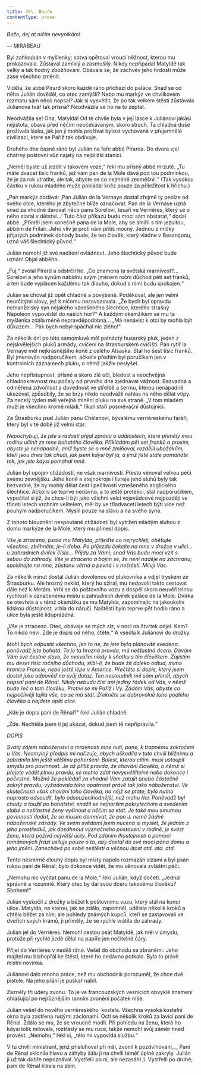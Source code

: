 ```yaml
---
title: 35\. Bouře
contentType: prose
---
```


_Bože, dej ať ničím nevynikám!_

— MIRABEAU

Byl zahloubán v myšlenky; sotva opětoval vroucí něžnost, kterou mu prokazovala. Zůstával zamlklý a zasmušilý. Nikdy nepřipadal Matyldě tak velký a tak hodný zbožňování. Obávala se, že záchvěv jeho hrdosti může zase všechno změnit.

Viděla, že abbé Pirard skoro každé ráno přichází do paláce. Snad se od něho Julián dověděl, co otec zamýšlí? Nebo mu markýz ve chvilkovém rozmaru sám něco napsal? Jak si vysvětlit, že po tak velkém štěstí zůstávala Juliánova tvář tak přísná? Neodvážila se ho na to zeptat.

Neodvážila se! Ona, Matylda! Od té chvíle byla v její lásce k Juliánovi jakási nejistota, obava před něčím neočekávaným, skoro strach. Ta chladná duše prožívala lásku, jak jen ji mohla prožívat bytost vychovaná v přejemnělé civilizaci, které se Paříž tak obdivuje.

Druhého dne časně ráno byl Julián na faře abbé Pirarda. Do dvora vjel chatrný poštovní vůz najatý na nejbližší stanici.

„Neměl byste už jezdit v takovém voze,“ řekl mu přísný abbé mrzutě. „Tu máte dvacet tisíc franků, jež vám pan de la Mole dává pod tou podmínkou, že je za rok utratíte, ale tak, abyste se co nejméně zesměšnil.“ (Tak vysokou částku v rukou mladého muže pokládal kněz pouze za příležitost k hříchu.)

„Pan markýz dodává: ‚Pan Julián de la Vernaye dostal zřejmě ty peníze od svého otce, kterého je zbytečné blíže označovat. Pan de la Vernaye uzná snad za vhodné darovat něco panu Sorelovi, tesaři ve Verrières, který se o něho staral v dětství…‘ Tuto část příkazu budu moci sám obstarat,“ dodal abbé. „Přiměl jsem konečně pana de la Mole, aby se smířil s tím jezuitou, abbém de Frilair. Jeho vliv je proti nám příliš mocný. Jednou z mlčky přijatých podmínek dohody bude, že ten člověk, který vládne v Besançonu, uzná váš šlechtický původ.“

Julián nemohl již své nadšení ovládnout. Jeho šlechtický původ bude uznán! Objal abbého.

„Fuj,“ zvolal Pirard a odstrčil ho. „Co znamená ta světská marnivost?… Sorelovi a jeho synům nabídnu svým jménem roční důchod pěti set franků, a ten bude vyplácen každému tak dlouho, dokud s nimi budu spokojen.“

Julián se choval již opět chladně a povýšeně. Poděkoval, ale jen velmi neurčitými slovy, jež k ničemu nezavazovala. „Že bych byl opravdu nemanželský syn nějakého vznešeného šlechtice, kterého strašný Napoleon vypověděl do našich hor?“ A každým okamžikem se mu ta myšlenka zdála méně nepravděpodobná… „Má nenávist k otci by mohla být důkazem… Pak bych nebyl spáchal nic zlého!“

Za několik dní po této samomluvě měl patnáctý husarský pluk, jeden z nejskvělejších pluků armády, cvičení na štrasburském cvičišti. Pan rytíř la Vernaye měl nejkrásnějšího koně z celého Alsaska. Stál ho šest tisíc franků. Byl jmenován nadporučíkem, ačkoliv předtím byl poručíkem jen v kontrolních záznamech pluku, o němž jakživ neslyšel.

Jeho nepřístupnost, přísné a skoro zlé oči, bledost a neochvějná chladnokrevnost mu počaly od prvního dne zjednávat vážnost. Bezvadná a odměřená zdvořilost a dovednost ve střelbě a šermu, kterou nenápadně ukazoval, způsobily, že se brzy nikdo neodvážil nahlas na něho dělat vtipy. Za necelý týden měl veřejné mínění pluku na své straně. „V tom mladém muži je všechno kromě mládí,“ říkali staří posměvační důstojníci.

Ze Štrasburku psal Julián panu Chélanovi, bývalému verrièreskému faráři, který byl v té době již velmi stár:

_Nepochybuji, že jste s radostí přijal zprávu o událostech, které přiměly mou rodinu učinit ze mne bohatého člověka. Přikládám pět set franků a prosím, abyste je nenápadně, aniž byste se o mně zmiňoval, rozdělil ubožákům, kteří jsou dnes tak chudí, jak jsem kdysi byl já, a jimž jistě stále pomáháte tak, jak jste kdysi pomáhal mně._

Julián byl opojen ctižádostí, ne však marnivostí. Přesto věnoval velkou péči svému zevnějšku. Jeho koně a stejnokroje i livreje jeho sluhů byly tak bezvadné, že by mohly dělat čest i pečlivosti vznešeného anglického šlechtice. Ačkoliv se teprve nedávno, a to ještě protekcí, stal nadporučíkem, vypočítal si již, že chce-li být jako všichni velcí vojevůdcové nejpozději ve třiceti letech vrchním velitelem, měl by ve třiadvaceti letech býti více než pouhým nadporučíkem. Myslil pouze na slávu a na svého syna.

Z tohoto blouznění nespoutané ctižádosti byl vytržen mladým sluhou z domu markýze de la Mole, který mu přinesl dopis.

_Vše je ztraceno, psala mu Matylda, přijeďte co nejrychleji, obětujte všechno, zběhněte, je-li třeba. Po příjezdu čekejte na mne v drožce v ulici… u zahradních dvířek čísla… Přijdu za Vámi; snad Vás budu moci vzít s sebou do zahrady. Vše je ztraceno a bojím se, že není naděje na záchranu; spoléhejte na mne, zůstanu věrná a pevná i v neštěstí. Miluji Vás._

Za několik minut dostal Julián dovolenou od plukovníka a odjel tryskem ze Štrasburku. Ale hrozný neklid, který ho sžíral, mu nedovolil takto cestovat dále než k Metám. Vrhl se do poštovního vozu a dospěl skoro neuvěřitelnou rychlostí k označenému místu u zahradních dvířek paláce de la Mole. Dvířka se otevřela a v témž okamžiku se mu Matylda, zapomínajíc na jakoukoliv lidskou důstojnost, vrhla do náručí. Naštěstí bylo teprve pět hodin ráno a ulice byla ještě liduprázdná.

„Vše je ztraceno. Otec, obávaje se mých slz, v noci na čtvrtek odjel. Kam? To nikdo neví. Zde je dopis od něho, čtěte.“ A vsedla k Juliánovi do drožky.

_Mohl bych odpustit všechno, jen to ne, že jste byla plánovitě svedena, poněvadž jste bohatá. To je ta hrozná pravda, má nešťastná dcero. Dávám Vám své čestné slovo, že nesvolím nikdy k sňatku s tím člověkem. Zajistím mu deset tisíc ročního důchodu, slíbí-li, že bude žít daleko odtud, mimo hranice Francie, nebo ještě lépe v Americe. Přečtěte si dopis, který jsem dostal jako odpověď na svůj dotaz. Ten nestoudník mě sám přiměl, abych napsal paní de Rênal. Nikdy nebudu číst ani jediný řádek od Vás, v němž bude řeč o tom člověku. Protiví se mi Paříž i Vy. Žádám Vás, abyste co nejpečlivěji tajila vše, co se má stát. Zřekněte se dobrovolně toho podlého člověka a najdete opět otce._

„Kde je dopis paní de Rênal?“ řekl Julián chladně.

„Zde. Nechtěla jsem ti jej ukázat, dokud jsem tě nepřipravila.“

_DOPIS_

_Svatý zájem náboženství a mravnosti mne nutí, pane, k trapnému zakročení u Vás. Neomylný předpis mi nařizuje, abych uškodila v tuto chvíli bližnímu a zabránila tím ještě většímu pohoršení. Bolest, kterou cítím, musí ustoupit smyslu pro povinnost. Je až příliš pravda, že chování člověka, o němž si přejete vědět plnou pravdu, se mohlo zdát nevysvětlitelné nebo dokonce i počestné. Možná že pokládali za vhodné Vám zatajit anebo částečně zakrýt pravdu; vyžadovala toho opatrnost právě tak jako náboženství. Ve skutečnosti však chování toho člověka, na nějž se ptáte, bylo nutno naprosto odsoudit, bylo odsouzeníhodnější, než mohu říci. Poněvadž byl chudý a toužil po bohatství, snažil se nejhorším pokrytectvím a svedením slabé a nešťastné ženy vyšinout a něčím se stát. Je také mou smutnou povinností dodat, že se musím domnívat, že pan J. nemá žádné náboženské zásady. Ve svém svědomí jsem nucena si myslet, že jedním z jeho prostředků, jak dosáhnout význačného postavení v rodině, je svést ženu, která požívá největší úcty. Pod zdáním lhostejnosti a pomocí románových frází usiluje pouze o to, aby dostal do své moci pána domu a jeho jmění. Zanechává po sobě neštěstí a věčnou lítost atd. atd. atd._

Tento nesmírně dlouhý dopis byl místy napolo rozmazán slzami a byl psán rukou paní de Rênal; bylo dokonce vidět, že mu věnovala zvláštní péči.

„Nemohu nic vyčítat panu de la Mole,“ řekl Julián, když dočetl. „Jednal správně a rozumně. Který otec by dal svou dceru takovému člověku? Sbohem!“

Julián vyskočil z drožky a běžel k poštovnímu vozu, který stál na konci ulice. Matylda, na kterou, jak se zdálo, zapomněl, udělala několik kroků a chtěla běžet za ním; ale pohledy známých kupců, kteří se zastavovali ve dveřích svých krámů, ji přiměly, že se rychle vrátila do zahrady.

Julián jel do Verrières. Nemohl cestou psát Matyldě, jak měl v úmyslu, protože při rychlé jízdě dělal na papíře jen nečitelné čáry.

Přijel do Verrières v neděli ráno. Vešel do obchodu se zbraněmi. Jeho majitel mu blahopřál ke štěstí, které ho nedávno potkalo. Byla to právě místní novinka.

Juliánovi dalo mnoho práce, než mu obchodník porozuměl, že chce dvě pistole. Na jeho přání je puškař nabil.

Zazněly tři údery zvonu. To je ve francouzských vesnicích obvyklé znamení ohlašující po nejrůznějším ranním zvonění počátek mše.

Julián vešel do nového verrièreského  kostela. Všechna vysoká kostelní okna byla zastřena rudými záclonami. Octl se několik kroků za lavicí paní de Rênal. Zdálo se mu, že se vroucně modlí. Při pohledu na ženu, která ho kdysi tolik milovala, roztřásly se mu ruce, takže nemohl svůj záměr hned provést. „Nemohu,“ řekl si, „tělo mi vypovídá službu.“

V tu chvíli ministrant, jenž přisluhoval při mši, zvonil k pozdvihování_._ Paní de Rênal sklonila hlavu a záhyby šálu ji na chvíli téměř úplně zakryly. Julián ji už tak dobře nepoznával. Vystřelil po ní, ale nezasáhl ji. Vystřelil po druhé; paní de Rênal klesla na zem.
